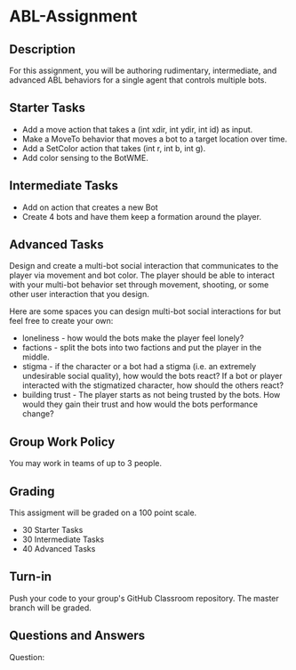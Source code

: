 
ABL-Assignment
====================

Description
--------------------
For this assignment, you will be authoring rudimentary, intermediate, and advanced ABL behaviors for a single agent that controls multiple bots.

Starter Tasks
--------------------
* Add a move action that takes a (int xdir, int ydir, int id) as input.
* Make a MoveTo behavior that moves a bot to a target location over time.
* Add a SetColor action that takes (int r, int b, int g).
* Add color sensing to the BotWME.

Intermediate Tasks
--------------------
* Add on action that creates a new Bot
* Create 4 bots and have them keep a formation around the player.

Advanced Tasks
--------------------
Design and create a multi-bot social interaction that communicates to the player via movement and bot color. The player should be able to interact with your multi-bot behavior set through movement, shooting, or some other user interaction that you design.

Here are some spaces you can design multi-bot social interactions for but feel free to create your own:
* loneliness - how would the bots make the player feel lonely?
* factions - split the bots into two factions and put the player in the middle.
* stigma - if the character or a bot had a stigma (i.e. an extremely undesirable social quality), how would the bots react? If a bot or player interacted with the stigmatized character, how should the others react?
* building trust - The player starts as not being trusted by the bots. How would they gain their trust and how would the bots performance change?

Group Work Policy
--------------------
You may work in teams of up to 3 people.

Grading
--------------------
This assigment will be graded on a 100 point scale.
* 30 Starter Tasks
* 30 Intermediate Tasks
* 40 Advanced Tasks

Turn-in
--------------------
Push your code to your group's GitHub Classroom repository. The master branch will be graded.


Questions and Answers
--------------------
Question:
